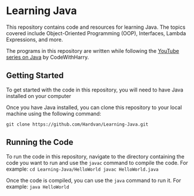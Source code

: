 # Learning Java

This repository contains code and resources for learning Java. The topics covered include Object-Oriented Programming (OOP), Interfaces, Lambda Expressions, and more.

The programs in this repository are written while following the [YouTube series on Java](https://www.youtube.com/watch?v=ntLJmHOJ0ME&list=PLu0W_9lII9agS67Uits0UnJyrYiXhDS6q) by CodeWithHarry.

## Getting Started

To get started with the code in this repository, you will need to have Java installed on your computer

Once you have Java installed, you can clone this repository to your local machine using the following command:

`git clone https://github.com/Hardvan/Learning-Java.git`

## Running the Code

To run the code in this repository, navigate to the directory containing the code you want to run and use the `javac` command to compile the code. For example:
`cd Learning-Java/HelloWorld javac HelloWorld.java`

Once the code is compiled, you can use the `java` command to run it. For example:
`java HelloWorld`
